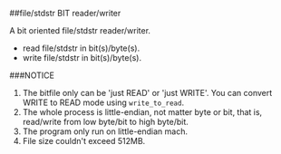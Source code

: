 ##file/stdstr BIT reader/writer

A bit oriented file/stdstr reader/writer.    

* read file/stdstr in bit(s)/byte(s).
* write file/stdstr in bit(s)/byte(s).

###NOTICE
1. The bitfile only can be 'just READ' or 'just WRITE'.
   You can convert WRITE to READ mode using `write_to_read`.
2. The whole process is little-endian, not matter byte or bit, that is,
   read/write from low byte/bit to high byte/bit.
3. The program only run on little-endian mach.
4. File size couldn't exceed 512MB.

